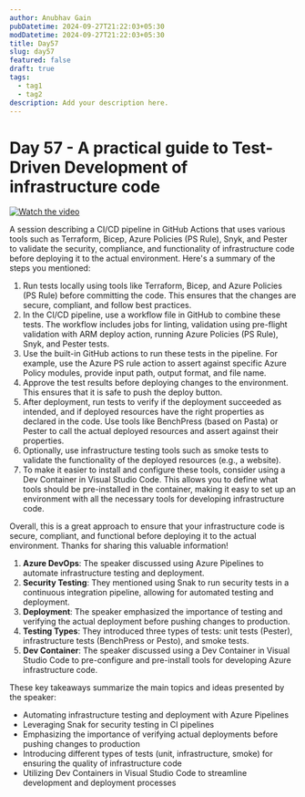 ```yaml
---
author: Anubhav Gain
pubDatetime: 2024-09-27T21:22:03+05:30
modDatetime: 2024-09-27T21:22:03+05:30
title: Day57
slug: day57
featured: false
draft: true
tags:
  - tag1
  - tag2
description: Add your description here.
---
```


# Day 57 - A practical guide to Test-Driven Development of infrastructure code

[![Watch the video](/thumbnails/day57.png)](https://www.youtube.com/watch?v=VoeQWkboSUQ)

A session describing a CI/CD pipeline in GitHub Actions that uses various tools such as Terraform, Bicep, Azure Policies (PS Rule), Snyk, and Pester to validate the security, compliance, and functionality of infrastructure code before deploying it to the actual environment. Here's a summary of the steps you mentioned:

1. Run tests locally using tools like Terraform, Bicep, and Azure Policies (PS Rule) before committing the code. This ensures that the changes are secure, compliant, and follow best practices.
2. In the CI/CD pipeline, use a workflow file in GitHub to combine these tests. The workflow includes jobs for linting, validation using pre-flight validation with ARM deploy action, running Azure Policies (PS Rule), Snyk, and Pester tests.
3. Use the built-in GitHub actions to run these tests in the pipeline. For example, use the Azure PS rule action to assert against specific Azure Policy modules, provide input path, output format, and file name.
4. Approve the test results before deploying changes to the environment. This ensures that it is safe to push the deploy button.
5. After deployment, run tests to verify if the deployment succeeded as intended, and if deployed resources have the right properties as declared in the code. Use tools like BenchPress (based on Pasta) or Pester to call the actual deployed resources and assert against their properties.
6. Optionally, use infrastructure testing tools such as smoke tests to validate the functionality of the deployed resources (e.g., a website).
7. To make it easier to install and configure these tools, consider using a Dev Container in Visual Studio Code. This allows you to define what tools should be pre-installed in the container, making it easy to set up an environment with all the necessary tools for developing infrastructure code.

Overall, this is a great approach to ensure that your infrastructure code is secure, compliant, and functional before deploying it to the actual environment. Thanks for sharing this valuable information!

1. **Azure DevOps**: The speaker discussed using Azure Pipelines to automate infrastructure testing and deployment.
2. **Security Testing**: They mentioned using Snak to run security tests in a continuous integration pipeline, allowing for automated testing and deployment.
3. **Deployment**: The speaker emphasized the importance of testing and verifying the actual deployment before pushing changes to production.
4. **Testing Types**: They introduced three types of tests: unit tests (Pester), infrastructure tests (BenchPress or Pesto), and smoke tests.
5. **Dev Container**: The speaker discussed using a Dev Container in Visual Studio Code to pre-configure and pre-install tools for developing Azure infrastructure code.

These key takeaways summarize the main topics and ideas presented by the speaker:

- Automating infrastructure testing and deployment with Azure Pipelines
- Leveraging Snak for security testing in CI pipelines
- Emphasizing the importance of verifying actual deployments before pushing changes to production
- Introducing different types of tests (unit, infrastructure, smoke) for ensuring the quality of infrastructure code
- Utilizing Dev Containers in Visual Studio Code to streamline development and deployment processes
